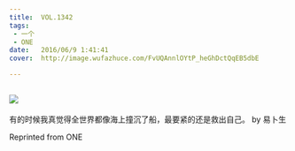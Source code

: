```yaml
---
title:	VOL.1342
tags:
 - 一个
 - ONE
date:	2016/06/9 1:41:41
cover:	http://image.wufazhuce.com/FvUQAnnlOYtP_heGhDctQqEB5dbE

---
```

![](http://image.wufazhuce.com/FvUQAnnlOYtP_heGhDctQqEB5dbE)
---

有的时候我真觉得全世界都像海上撞沉了船，最要紧的还是救出自己。 by 易卜生
 
Reprinted from ONE
